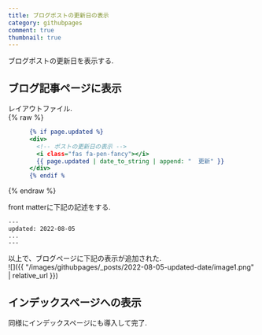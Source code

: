 ```yaml
---
title: ブログポストの更新日の表示
category: githubpages
comment: true
thumbnail: true
---
```


ブログポストの更新日を表示する.  

## ブログ記事ページに表示

レイアウトファイル.  
{% raw %}
```html:aaa.html
      {% if page.updated %}
      <div>
        <!-- ポストの更新日の表示 -->
        <i class="fas fa-pen-fancy"></i>
        {{ page.updated | date_to_string | append: "  更新" }}
      </div>
      {% endif %
```

{% endraw %}


front matterに下記の記述をする.  
```
---
updated: 2022-08-05
...
---
```

以上で、ブログページに下記の表示が追加された.  
![]({{ "/images/githubpages/_posts/2022-08-05-updated-date/image1.png" | relative_url }})

## インデックスページへの表示
同様にインデックスページにも導入して完了.  



